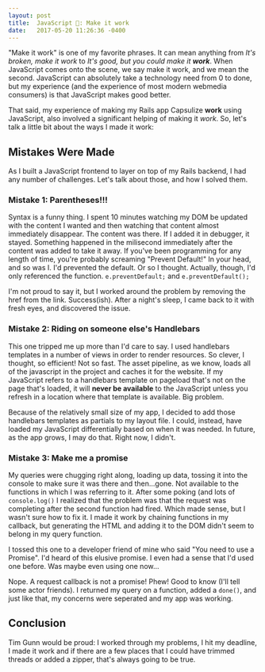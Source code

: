 ```yaml
---
layout: post
title:  JavaScript 💅: Make it work
date:   2017-05-20 11:26:36 -0400
---
```


"Make it work" is one of my favorite phrases. It can mean anything from *It's broken, make it work* to *It's good, but you could make it **work***. When JavaScript comes onto the scene, we say make it work, and we mean the second. JavaScript can absolutely take a technology need from 0 to done, but my experience (and the experience of most modern webmedia consumers) is that JavaScript makes good better. 

That said, my experience of making my Rails app Capsulize **work** using JavaScript, also involved a significant helping of making it *work*. So, let's talk a little bit about the ways I made it work: 

## Mistakes Were Made

As I built a JavaScript frontend to layer on top of my Rails backend, I had any number of challenges. Let's talk about those, and how I solved them. 

### Mistake 1: Parentheses!!!

Syntax is a funny thing. I spent 10 minutes watching my DOM be updated with the content I wanted and then watching that content almost immediately disappear. The content was there. If I added it in debugger, it stayed. Something happened in the milisecond immediately after the content was added to take it away. If you've been programming for any length of time, you're probably screaming "Prevent Default!" In your head, and so was I. I'd prevented the default. Or so I thought. Actually, though, I'd only referenced the function. `e.preventDefault;` and `e.preventDefault();`

I'm not proud to say it, but I worked around the problem by removing the href from the link. Success(ish). After a night's sleep, I came back to it with fresh eyes, and discovered the issue. 

### Mistake 2: Riding on someone else's Handlebars

This one tripped me up more than I'd care to say. I used handlebars templates in a number of views in order to render resources. So clever, I thought, so efficient! Not so fast. The asset pipeline, as we know, loads all of the javascript in the project and caches it for the website. If my JavaScript refers to a handlebars template on pageload that's not on the page that's loaded, it will **never be available** to the JavaScript unless you refresh in a location where that template is available. Big problem. 

Because of the relatively small size of my app, I decided to add those handlebars templates as partials to my layout file. I could, instead, have loaded my JavaScript differentially based on when it was needed. In future, as the app grows, I may do that. Right now, I didn't. 

### Mistake 3: Make me a promise

My queries were chugging right along, loading up data, tossing it into the console to make sure it was there and then...gone. Not available to the functions in which I was referring to it. After some poking (and lots of `console.log()` I realized that the problem was that the request was completing after the second function had fired. Which made sense, but I wasn't sure how to fix it. I made it work by chaining functions in my callback, but generating the HTML and adding it to the DOM didn't seem to belong in my query function. 

I tossed this one to a developer friend of mine who said "You need to use a Promise". I'd heard of this elusive promise. I even had a sense that I'd used one before. Was maybe even using one now... 

Nope. A request callback is not a promise! Phew! Good to know (I'll tell some actor friends). I returned my query on a function, added a `done()`, and just like that, my concerns were seperated and my app was working. 

## Conclusion
Tim Gunn would be proud: I worked through my problems, I hit my deadline, I made it work and if there are a few places that I could have trimmed threads or added a zipper, that's always going to be true. 
